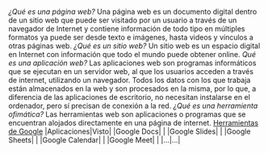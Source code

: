 *¿Qué es una página web?*
Una página web es un documento digital dentro de un sitio web que puede ser visitado por un usuario a través de un navegador de Internet y contiene información de todo tipo en múltiples formatos ya puede ser desde texto e imágenes, hasta videos y vínculos a otras páginas web.
*¿Qué es un sitio web?*
Un sitio web es un espacio digital en Internet con información que todo el mundo puede obtener online.
*Qué es una aplicación web?*
Las aplicaciones web son programas informáticos que se ejecutan en un servidor web, al que los usuarios acceden a través de internet, utilizando un navegador. Todos los datos con los que trabaja están almacenados en la web y son procesados en la misma, por lo que, a diferencia de las aplicaciones de escritorio, no necesitan instalarse en el ordenador, pero sí precisan de conexión a la red. 
*¿Qué es una herramienta ofimática?*
Las herramientas web son aplicaciones o programas que se encuentran alojados directamente en una página de internet.
[Herramientas de Google](https://www.google.com/intl/es-419/chrome/browser-tools/)
|Aplicaciones|Visto|
|Google Docs| |
|Google Slides| |
|Google Sheets| |
|Google Calendar| |
|Google Meet| |
|...|...|
